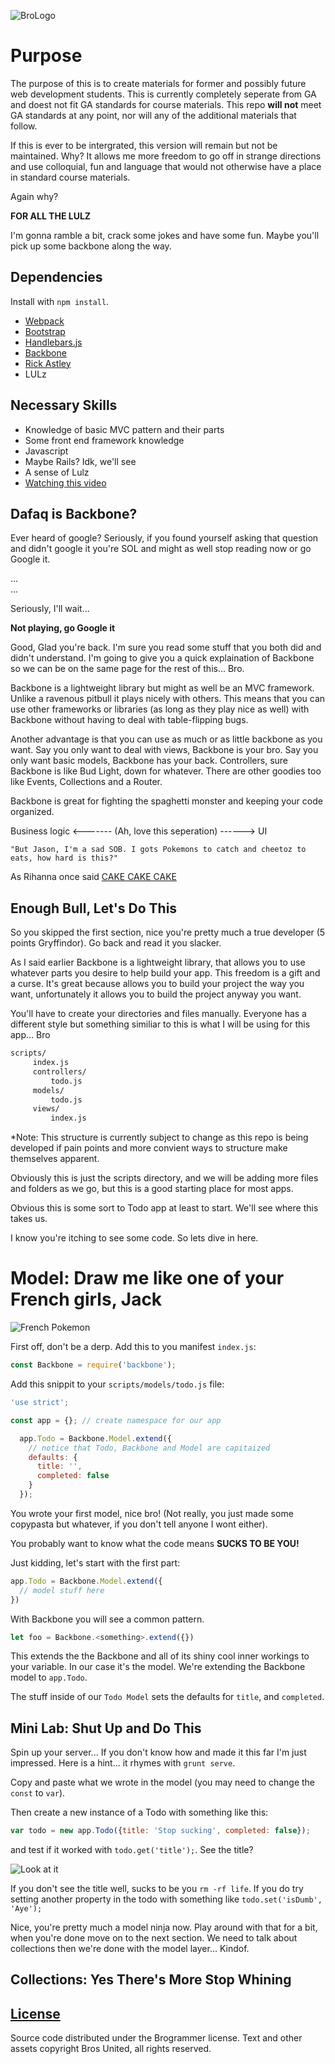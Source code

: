 ![BroLogo](http://www.brocerystore.com/wp-content/uploads/2015/09/bro_TMlogo_black.png)

# Purpose

The purpose of this is to create materials for former and possibly future
web development students.  This is currently completely seperate from GA and
doest not fit GA standards for course materials.  This repo __will not__ meet
GA standards at any point, nor will any of the additional materials that follow.

If this is ever to be intergrated, this version will remain but not be
maintained.  Why? It allows me more freedom to go off in strange directions and
use colloquial, fun and language that would not otherwise have a place in
standard course materials.

Again why?

**FOR ALL THE LULZ**

I'm gonna ramble a bit, crack some jokes and have some fun. Maybe you'll pick
up some backbone along the way.

## Dependencies

Install with `npm install`.

-   [Webpack](https://webpack.github.io)
-   [Bootstrap](http://getbootstrap.com)
-   [Handlebars.js](http://handlebarsjs.com)
-   [Backbone](http://backbonejs.org/)
-   [Rick Astley](https://www.youtube.com/watch?v=dQw4w9WgXcQ)
-   LULz

## Necessary Skills

-   Knowledge of basic MVC pattern and their parts
-   Some front end framework knowledge
-   Javascript
-   Maybe Rails? Idk, we'll see
-   A sense of Lulz
-   [Watching this video](https://www.youtube.com/watch?v=dQw4w9WgXcQ)

## Dafaq is Backbone?

Ever heard of google? Seriously, if you found yourself asking that question
and didn't google it you're SOL and might as well stop reading now or go Google
it.

...
<br>
...

Seriously, I'll wait...

__Not playing, go Google it__

Good, Glad you're back.  I'm sure you read some stuff that you both did and
didn't understand.  I'm going to give you a quick explaination of Backbone so
we can be on the same page for the rest of this... Bro.

Backbone is a lightweight library but might as well be an MVC framework. Unlike
a ravenous pitbull it plays nicely with others.  This means that you can use
other frameworks or libraries (as long as they play nice as well) with Backbone
without having to deal with table-flipping bugs.

Another advantage is that you can use as much or as little backbone as you want.
Say you only want to deal with views, Backbone is your bro.  Say you only want
basic models, Backbone has your back.  Controllers, sure Backbone is like Bud
Light, down for whatever.  There are other goodies too like Events, Collections
and a Router.

Backbone is great for fighting the spaghetti monster and keeping your code
organized.

Business logic <-------         (Ah, love this seperation)             ------> UI

`"But Jason, I'm a sad SOB. I gots Pokemons to catch and cheetoz to eats, how hard is this?"`

As Rihanna once said [CAKE CAKE CAKE](https://www.youtube.com/watch?v=YxE75Otag1M)

## Enough Bull, Let's Do This

So you skipped the first section, nice you're pretty much a true developer (5
points Gryffindor).  Go back and read it you slacker.

As I said earlier Backbone is a lightweight library, that allows you to use
whatever parts you desire to help build your app. This freedom is a gift and a
curse.  It's great because allows you to build your project the way you want,
unfortunately it allows you to build the project anyway you want.

You'll have to create your directories and files manually. Everyone has a
different style but something similiar to this is what I will be using for this
app... Bro

```bash
scripts/
     index.js
     controllers/
         todo.js
     models/
         todo.js
     views/
         index.js
```

*Note: This structure is currently subject to change as this repo is being
developed if pain points and more convient ways to structure make themselves
apparent.

Obviously this is just the scripts directory, and we will be adding more files
and folders as we go, but this is a good starting place for most apps.

Obvious this is some sort to Todo app at least to start. We'll see where this
takes us.

I know you're itching to see some code. So lets dive in here.

# Model: Draw me like one of your French girls, Jack

![French Pokemon](http://cdn.smosh.com/sites/default/files/ftpuploads/bloguploads/draw-french-snorlax.jpg)

First off, don't be a derp.  Add this to you manifest `index.js`:

```js
const Backbone = require('backbone');
```

Add this snippit to your `scripts/models/todo.js` file:

```js
'use strict';

const app = {}; // create namespace for our app

  app.Todo = Backbone.Model.extend({
    // notice that Todo, Backbone and Model are capitaized
    defaults: {
      title: '',
      completed: false
    }
  });
```

You wrote your first model, nice bro! (Not really, you just made some copypasta
but whatever, if you don't tell anyone I wont either).

You probably want to know what the code means **SUCKS TO BE YOU!**

Just kidding, let's start with the first part:

```js
app.Todo = Backbone.Model.extend({
  // model stuff here
})
```

With Backbone you will see a common pattern.

```js
let foo = Backbone.<something>.extend({})
```

This extends the the Backbone <something> and all of its shiny cool inner
workings to your variable.  In our case it's the model.  We're extending the
Backbone model to `app.Todo`.

The stuff inside of our `Todo Model` sets the defaults for `title`, and `completed`.


## Mini Lab: Shut Up and Do This

Spin up your server... If you don't know how and made it this far I'm just
impressed.  Here is a hint... it rhymes with `grunt serve`.

Copy and paste what we wrote in the model (you may need to change the `const` to
`var`).

Then create a new instance of a Todo with something like this:

```js
var todo = new app.Todo({title: 'Stop sucking', completed: false});
```

and test if it worked with `todo.get('title');`.  See the title?

![Look at it](http://lh4.ggpht.com/sqbX0-1A4YPYEE44m93mOGWKP_f1mfLMBNXoqpJA93NRoprNMMOPMMR-8fieVSRSk5dU_xVXwsevQ6IlPuCsOQ=s240)

If you don't see the title well, sucks to be you `rm -rf life`.  If you do try
setting another property in the todo with something like `todo.set('isDumb', 'Aye');`

Nice, you're pretty much a model ninja now. Play around with that for a bit, when
you're done move on to the next section.  We need to talk about collections then
we're done with the model layer... Kindof.

## Collections: Yes There's More Stop Whining



## [License](LICENSE)

Source code distributed under the Brogrammer license. Text and other assets
copyright Bros United, all rights reserved.
